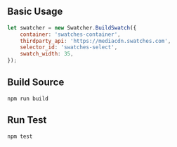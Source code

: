 ## Basic Usage

```js
let swatcher = new Swatcher.BuildSwatch({
	container: 'swatches-container',
	thirdparty_api: 'https://mediacdn.swatches.com',
	selector_id: 'swatches-select',
	swatch_width: 35,
});
```

## Build Source

```
npm run build

```

## Run Test

```
npm test
```
